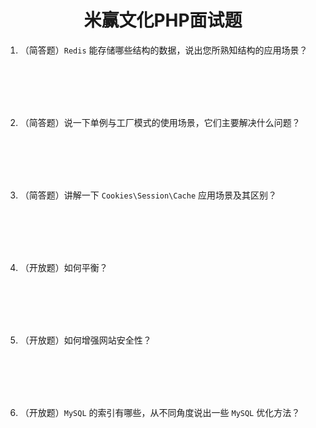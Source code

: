 <center><h1>米赢文化PHP面试题</h1></center>

1. （简答题）`Redis` 能存储哪些结构的数据，说出您所熟知结构的应用场景？
<br />
<br />
<br />
<br />

2. （简答题）说一下单例与工厂模式的使用场景，它们主要解决什么问题？
<br />
<br />
<br />
<br />

3. （简答题）讲解一下 `Cookies\Session\Cache` 应用场景及其区别？
<br />
<br />
<br />
<br />

4.  （开放题）如何平衡？
<br />
<br />
<br />
<br />

5.  （开放题）如何增强网站安全性？
<br />
<br />
<br />
<br />

6. （开放题）`MySQL` 的索引有哪些，从不同角度说出一些 `MySQL` 优化方法？
<br />
<br />
<br />
<br />
<!--stackedit_data:
eyJoaXN0b3J5IjpbLTE5OTgxMTkxNDEsLTkzMzk3NTExXX0=
-->